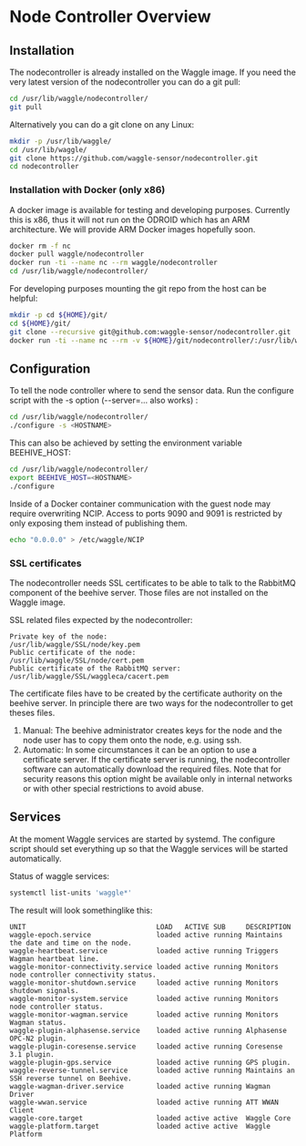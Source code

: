 <!--
waggle_topic=/node_controller/introduction
-->

# Node Controller Overview

## Installation

The nodecontroller is already installed on the Waggle image. If you need the very latest version of the nodecontroller you can do a git pull:

```bash
cd /usr/lib/waggle/nodecontroller/
git pull
```

Alternatively you can do a git clone on any Linux:

```bash
mkdir -p /usr/lib/waggle/
cd /usr/lib/waggle/
git clone https://github.com/waggle-sensor/nodecontroller.git
cd nodecontroller
```

### Installation with Docker (only x86)

A docker image is available for testing and developing purposes. Currently this is x86, thus it will not run on the ODROID which has an ARM architecture. We will provide ARM Docker images hopefully soon.

```bash
docker rm -f nc
docker pull waggle/nodecontroller
docker run -ti --name nc --rm waggle/nodecontroller
cd /usr/lib/waggle/nodecontroller/
```

For developing purposes mounting the git repo from the host can be helpful:
```bash
mkdir -p cd ${HOME}/git/
cd ${HOME}/git/
git clone --recursive git@github.com:waggle-sensor/nodecontroller.git
docker run -ti --name nc --rm -v ${HOME}/git/nodecontroller/:/usr/lib/waggle/nodecontroller  waggle/nodecontroller
```

## Configuration

To tell the node controller where to send the sensor data. Run the configure script with the -s option (--server=... also works) :

```bash
cd /usr/lib/waggle/nodecontroller/
./configure -s <HOSTNAME>
```

This can also be achieved by setting the environment variable BEEHIVE_HOST:

```bash
cd /usr/lib/waggle/nodecontroller/
export BEEHIVE_HOST=<HOSTNAME>
./configure
```

Inside of a Docker container communication with the guest node may require overwriting NCIP. Access to ports 9090 and 9091 is restricted by only exposing them instead of publishing them.
```bash
echo "0.0.0.0" > /etc/waggle/NCIP
```

### SSL certificates

The nodecontroller needs SSL certificates to be able to talk to the RabbitMQ component of the beehive server. Those files are not installed on the Waggle image.

SSL related files expected by the nodecontroller:
```text
Private key of the node:                   /usr/lib/waggle/SSL/node/key.pem
Public certificate of the node:            /usr/lib/waggle/SSL/node/cert.pem
Public certificate of the RabbitMQ server: /usr/lib/waggle/SSL/waggleca/cacert.pem
```

The certificate files have to be created by the certificate authority on the beehive server. In principle there are two ways for the nodecontroller to get theses files.

1. Manual: The beehive administrator creates keys for the node and the node user has to copy them onto the node, e.g. using ssh.
2. Automatic: In some circumstances it can be an option to use a certificate server. If the certificate server is running, the nodecontroller software can automatically download the required files. Note that for security reasons this option might be available only in internal networks or with other special restrictions to avoid abuse.



## Services

At the moment Waggle services are started by systemd. The configure script should set everything up so that the Waggle services will be started automatically.

Status of waggle services:
```bash
systemctl list-units 'waggle*'
```

The result will look somethinglike this:
```text
UNIT                                LOAD   ACTIVE SUB     DESCRIPTION
waggle-epoch.service                loaded active running Maintains the date and time on the node.
waggle-heartbeat.service            loaded active running Triggers Wagman heartbeat line.
waggle-monitor-connectivity.service loaded active running Monitors node controller connectivity status.
waggle-monitor-shutdown.service     loaded active running Monitors shutdown signals.
waggle-monitor-system.service       loaded active running Monitors node controller status.
waggle-monitor-wagman.service       loaded active running Monitors Wagman status.
waggle-plugin-alphasense.service    loaded active running Alphasense OPC-N2 plugin.
waggle-plugin-coresense.service     loaded active running Coresense 3.1 plugin.
waggle-plugin-gps.service           loaded active running GPS plugin.
waggle-reverse-tunnel.service       loaded active running Maintains an SSH reverse tunnel on Beehive.
waggle-wagman-driver.service        loaded active running Wagman Driver
waggle-wwan.service                 loaded active running ATT WWAN Client
waggle-core.target                  loaded active active  Waggle Core
waggle-platform.target              loaded active active  Waggle Platform
```
